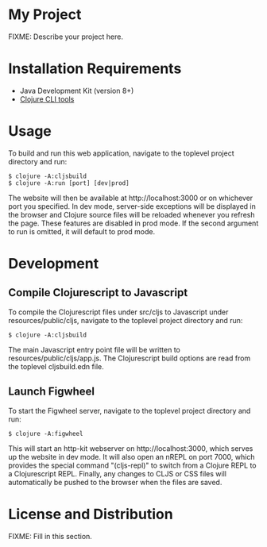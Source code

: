 # My Project

FIXME: Describe your project here.

# Installation Requirements

- Java Development Kit (version 8+)
- [Clojure CLI tools](https://clojure.org/guides/getting_started)

# Usage

To build and run this web application, navigate to the toplevel
project directory and run:

```
$ clojure -A:cljsbuild
$ clojure -A:run [port] [dev|prod]
```

The website will then be available at http://localhost:3000 or on
whichever port you specified. In dev mode, server-side exceptions will
be displayed in the browser and Clojure source files will be reloaded
whenever you refresh the page. These features are disabled in prod
mode. If the second argument to run is omitted, it will default to
prod mode.

# Development

## Compile Clojurescript to Javascript

To compile the Clojurescript files under src/cljs to Javascript under
resources/public/cljs, navigate to the toplevel project directory and
run:

```
$ clojure -A:cljsbuild
```

The main Javascript entry point file will be written to
resources/public/cljs/app.js. The Clojurescript build options are read
from the toplevel cljsbuild.edn file.

## Launch Figwheel

To start the Figwheel server, navigate to the toplevel project
directory and run:

```
$ clojure -A:figwheel
```

This will start an http-kit webserver on http://localhost:3000, which
serves up the website in dev mode. It will also open an nREPL on port
7000, which provides the special command "(cljs-repl)" to switch from
a Clojure REPL to a Clojurescript REPL. Finally, any changes to CLJS
or CSS files will automatically be pushed to the browser when the
files are saved.

# License and Distribution

FIXME: Fill in this section.
